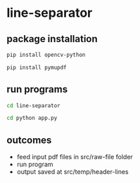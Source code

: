 # line-separator
  ## package installation
```bash
pip install opencv-python
```
``` bash 
pip install pymupdf
```
  ## run programs
``` bash 
cd line-separator
```
``` bash 
cd python app.py
```
  ## outcomes
- feed input pdf files in src/raw-file folder
- run program
- output saved at src/temp/header-lines
